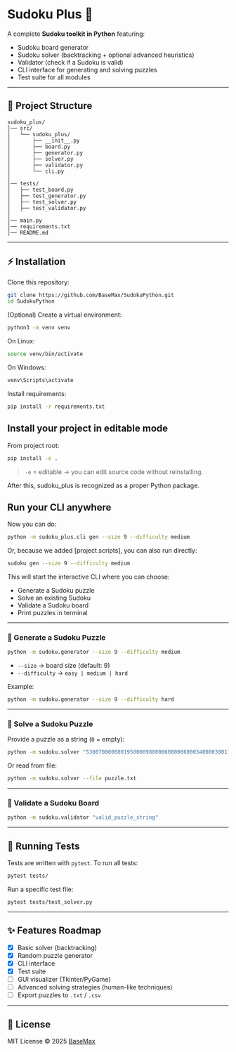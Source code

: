 # Sudoku Plus 🧩

A complete **Sudoku toolkit in Python** featuring:

- Sudoku board generator  
- Sudoku solver (backtracking + optional advanced heuristics)  
- Validator (check if a Sudoku is valid)  
- CLI interface for generating and solving puzzles  
- Test suite for all modules  

---

## 📂 Project Structure

```
sudoku_plus/
│── src/
│   └── sudoku_plus/
│       ├── __init__.py
│       ├── board.py
│       ├── generator.py
│       ├── solver.py
│       ├── validator.py
│       └── cli.py
│
│── tests/
│   ├── test_board.py
│   ├── test_generator.py
│   ├── test_solver.py
│   ├── test_validator.py
│
│── main.py
│── requirements.txt
│── README.md
````

---

## ⚡ Installation

Clone this repository:

```bash
git clone https://github.com/BaseMax/SudokuPython.git
cd SudokuPython
````

(Optional) Create a virtual environment:

```bash
python3 -m venv venv
```

On Linux:

```bash
source venv/bin/activate
```

On Windows:

```bash
venv\Scripts\activate
```

Install requirements:

```bash
pip install -r requirements.txt
```

## Install your project in editable mode

From project root:

```bash
pip install -e .
```

> `-e` = editable → you can edit source code without reinstalling.

After this, sudoku_plus is recognized as a proper Python package.

## Run your CLI anywhere

Now you can do:

```bash
python -m sudoku_plus.cli gen --size 9 --difficulty medium
```

Or, because we added [project.scripts], you can also run directly:

```bash
sudoku gen --size 9 --difficulty medium
```

This will start the interactive CLI where you can choose:

* Generate a Sudoku puzzle
* Solve an existing Sudoku
* Validate a Sudoku board
* Print puzzles in terminal

---

### 🔹 Generate a Sudoku Puzzle

```bash
python -m sudoku.generator --size 9 --difficulty medium
```

* `--size` → board size (default: 9)
* `--difficulty` → `easy | medium | hard`

Example:

```bash
python -m sudoku.generator --size 9 --difficulty hard
```

---

### 🔹 Solve a Sudoku Puzzle

Provide a puzzle as a string (`0` = empty):

```bash
python -m sudoku.solver "530070000600195000098000060800060003400803001700020006060000280000419005000080079"
```

Or read from file:

```bash
python -m sudoku.solver --file puzzle.txt
```

---

### 🔹 Validate a Sudoku Board

```bash
python -m sudoku.validator "valid_puzzle_string"
```

---

## 🧪 Running Tests

Tests are written with `pytest`.
To run all tests:

```bash
pytest tests/
```

Run a specific test file:

```bash
pytest tests/test_solver.py
```

---

## ✨ Features Roadmap

* [x] Basic solver (backtracking)
* [x] Random puzzle generator
* [x] CLI interface
* [x] Test suite
* [ ] GUI visualizer (Tkinter/PyGame)
* [ ] Advanced solving strategies (human-like techniques)
* [ ] Export puzzles to `.txt` / `.csv`

---

## 📜 License

MIT License © 2025 [BaseMax](https://github.com/BaseMax)
